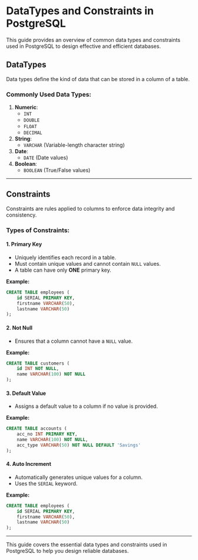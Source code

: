 # DataTypes and Constraints in PostgreSQL

This guide provides an overview of common data types and constraints used in PostgreSQL to design effective and efficient databases.

## DataTypes
Data types define the kind of data that can be stored in a column of a table.

### Commonly Used Data Types:
1. **Numeric**:
   - `INT`
   - `DOUBLE`
   - `FLOAT`
   - `DECIMAL`
2. **String**:
   - `VARCHAR` (Variable-length character string)
3. **Date**:
   - `DATE` (Date values)
4. **Boolean**:
   - `BOOLEAN` (True/False values)

---

## Constraints
Constraints are rules applied to columns to enforce data integrity and consistency.

### Types of Constraints:

#### 1. **Primary Key**
- Uniquely identifies each record in a table.
- Must contain unique values and cannot contain `NULL` values.
- A table can have only **ONE** primary key.

**Example:**
```sql
CREATE TABLE employees (
    id SERIAL PRIMARY KEY,
    firstname VARCHAR(50),
    lastname VARCHAR(50)
);
```

#### 2. **Not Null**
- Ensures that a column cannot have a `NULL` value.

**Example:**
```sql
CREATE TABLE customers (
    id INT NOT NULL,
    name VARCHAR(100) NOT NULL
);
```

#### 3. **Default Value**
- Assigns a default value to a column if no value is provided.

**Example:**
```sql
CREATE TABLE accounts (
    acc_no INT PRIMARY KEY,
    name VARCHAR(100) NOT NULL,
    acc_type VARCHAR(50) NOT NULL DEFAULT 'Savings'
);
```

#### 4. **Auto Increment**
- Automatically generates unique values for a column.
- Uses the `SERIAL` keyword.

**Example:**
```sql
CREATE TABLE employees (
    id SERIAL PRIMARY KEY,
    firstname VARCHAR(50),
    lastname VARCHAR(50)
);
```

---

This guide covers the essential data types and constraints used in PostgreSQL to help you design reliable databases.